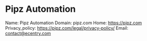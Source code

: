 
# Pipz Automation

Name: Pipz Automation
Domain: pipz.com
Home: https://pipz.com
Privacy_policy: https://pipz.com/legal/privacy-policy/
Email: contact@ecentry.com
